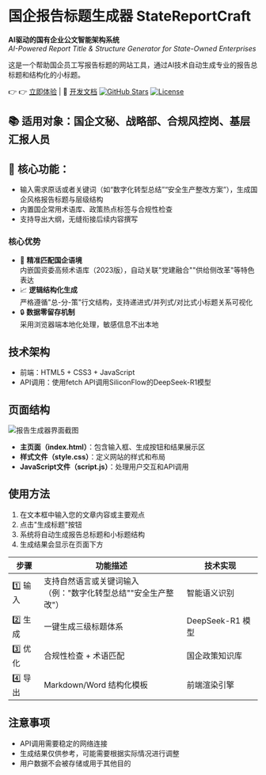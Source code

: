 # 国企报告标题生成器 StateReportCraft  

**AI驱动的国有企业公文智能架构系统**  
*AI-Powered Report Title & Structure Generator for State-Owned Enterprises*

这是一个帮助国企员工写报告标题的网站工具，通过AI技术自动生成专业的报告总标题和结构化的小标题。

👉 👉 [立即体验](https://report4qiri.netlify.app/) | 📖 [开发文档](#技术架构)
[![GitHub Stars](https://img.shields.io/github/stars/yourname/StateReportCraft?style=social)](https://github.com/QiriZ/StateReportCraft)
[![License](https://img.shields.io/badge/License-MIT-blue.svg)](https://opensource.org/licenses/MIT)

## 📚 适用对象：国企文秘、战略部、合规风控岗、基层汇报人员  

## 🚀 核心功能：  
- 输入需求原话或者关键词（如“数字化转型总结”“安全生产整改方案”），生成国企风格报告标题与层级结构  
- 内置国企常用术语库、政策热点标签与合规性检查  
- 支持导出大纲，无缝衔接后续内容撰写
### 核心优势
- 🚀 **精准匹配国企语境**  
  内嵌国资委高频术语库（2023版），自动关联"党建融合""供给侧改革"等特色表达
- 📈 **逻辑结构化生成**  
  严格遵循"总-分-策"行文结构，支持递进式/并列式/对比式小标题关系可视化
- 🔒 **数据零留存机制**  
  采用浏览器端本地化处理，敏感信息不出本地

## 技术架构
- 前端：HTML5 + CSS3 + JavaScript
- API调用：使用fetch API调用SiliconFlow的DeepSeek-R1模型

## 页面结构
![报告生成器界面截图](main/界面.png)
- **主页面（index.html）**：包含输入框、生成按钮和结果展示区
- **样式文件（style.css）**：定义网站的样式和布局
- **JavaScript文件（script.js）**：处理用户交互和API调用

## 使用方法
1. 在文本框中输入您的文章内容或主要观点
2. 点击"生成标题"按钮
3. 系统将自动生成报告总标题和小标题结构
4. 生成结果会显示在页面下方

| 步骤 | 功能描述 | 技术实现 |
|------|----------|----------|
| 1️⃣ 输入 | 支持自然语言或关键词输入<br>（例："数字化转型总结""安全生产整改"） | 智能语义识别 |
| 2️⃣ 生成 | 一键生成三级标题体系 | DeepSeek-R1 模型 |
| 3️⃣ 优化 | 合规性检查 + 术语匹配 | 国企政策知识库 |
| 4️⃣ 导出 | Markdown/Word 结构化模板 | 前端渲染引擎 |


## 注意事项
- API调用需要稳定的网络连接
- 生成结果仅供参考，可能需要根据实际情况进行调整
- 用户数据不会被存储或用于其他目的







